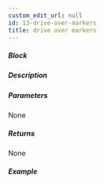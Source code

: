 ```yaml
---
custom_edit_url: null
id: 13-drive-over-markers
title: drive over markers
---
```


##### Block

<!-- image -->

##### Description

<!-- description -->

##### Parameters

None <!-- image -->

##### Returns

None

##### Example

<!-- image -->
